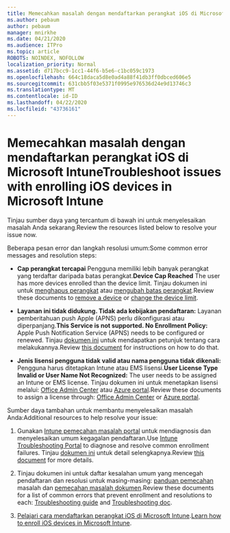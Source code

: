 ```yaml
---
title: Memecahkan masalah dengan mendaftarkan perangkat iOS di Microsoft Intune
ms.author: pebaum
author: pebaum
manager: mnirkhe
ms.date: 04/21/2020
ms.audience: ITPro
ms.topic: article
ROBOTS: NOINDEX, NOFOLLOW
localization_priority: Normal
ms.assetid: d717bcc9-1cc1-44f6-b5e6-c1bc059c1973
ms.openlocfilehash: 664c18daca5d8e0ad4a88f41db3ff0dbced606e5
ms.sourcegitcommit: 631cbb5f03e5371f0995e976536d24e9d13746c3
ms.translationtype: MT
ms.contentlocale: id-ID
ms.lasthandoff: 04/22/2020
ms.locfileid: "43736161"
---
```

# <a name="troubleshoot-issues-with-enrolling-ios-devices-in-microsoft-intune"></a><span data-ttu-id="bd689-102">Memecahkan masalah dengan mendaftarkan perangkat iOS di Microsoft Intune</span><span class="sxs-lookup"><span data-stu-id="bd689-102">Troubleshoot issues with enrolling iOS devices in Microsoft Intune</span></span>

<span data-ttu-id="bd689-103">Tinjau sumber daya yang tercantum di bawah ini untuk menyelesaikan masalah Anda sekarang.</span><span class="sxs-lookup"><span data-stu-id="bd689-103">Review the resources listed below to resolve your issue now.</span></span> 
  
<span data-ttu-id="bd689-104">Beberapa pesan error dan langkah resolusi umum:</span><span class="sxs-lookup"><span data-stu-id="bd689-104">Some common error messages and resolution steps:</span></span>
  
- <span data-ttu-id="bd689-105">**Cap perangkat tercapai** Pengguna memiliki lebih banyak perangkat yang terdaftar daripada batas perangkat.</span><span class="sxs-lookup"><span data-stu-id="bd689-105">**Device Cap Reached** The user has more devices enrolled than the device limit.</span></span> <span data-ttu-id="bd689-106">Tinjau dokumen ini untuk [menghapus perangkat](https://docs.microsoft.com/intune/devices-wipe) atau [mengubah batas perangkat](https://docs.microsoft.com/intune/enrollment-restrictions-set#set-device-limit-restrictions).</span><span class="sxs-lookup"><span data-stu-id="bd689-106">Review these documents to [remove a device](https://docs.microsoft.com/intune/devices-wipe) or [change the device limit](https://docs.microsoft.com/intune/enrollment-restrictions-set#set-device-limit-restrictions).</span></span>
    
- <span data-ttu-id="bd689-107">**Layanan ini tidak didukung. Tidak ada kebijakan pendaftaran:** Layanan pemberitahuan push Apple (APNS) perlu dikonfigurasi atau diperpanjang.</span><span class="sxs-lookup"><span data-stu-id="bd689-107">**This Service is not supported. No Enrollment Policy:** Apple Push Notification Service (APNS) needs to be configured or renewed.</span></span> <span data-ttu-id="bd689-108">Tinjau [dokumen ini](https://docs.microsoft.com/intune/apple-mdm-push-certificate-get) untuk mendapatkan petunjuk tentang cara melakukannya.</span><span class="sxs-lookup"><span data-stu-id="bd689-108">Review [this document](https://docs.microsoft.com/intune/apple-mdm-push-certificate-get) for instructions on how to do that.</span></span> 
    
- <span data-ttu-id="bd689-109">**Jenis lisensi pengguna tidak valid atau nama pengguna tidak dikenali:** Pengguna harus ditetapkan Intune atau EMS lisensi.</span><span class="sxs-lookup"><span data-stu-id="bd689-109">**User License Type Invalid or User Name Not Recognized:** The user needs to be assigned an Intune or EMS license.</span></span> <span data-ttu-id="bd689-110">Tinjau dokumen ini untuk menetapkan lisensi melalui: [Office Admin Center](https://docs.microsoft.com/intune/licenses-assign) atau [Azure portal](https://docs.microsoft.com/azure/active-directory/license-users-groups).</span><span class="sxs-lookup"><span data-stu-id="bd689-110">Review these documents to assign a license through: [Office Admin Center](https://docs.microsoft.com/intune/licenses-assign) or [Azure portal](https://docs.microsoft.com/azure/active-directory/license-users-groups).</span></span>
    
<span data-ttu-id="bd689-111">Sumber daya tambahan untuk membantu menyelesaikan masalah Anda:</span><span class="sxs-lookup"><span data-stu-id="bd689-111">Additional resources to help resolve your issue:</span></span>
  
1. <span data-ttu-id="bd689-112">Gunakan [Intune pemecahan masalah portal](https://devicemanagement.microsoft.com/#blade/Microsoft_Intune_DeviceSettings/TroubleshootBlade) untuk mendiagnosis dan menyelesaikan umum kegagalan pendaftaran.</span><span class="sxs-lookup"><span data-stu-id="bd689-112">Use [Intune Troubleshooting Portal](https://devicemanagement.microsoft.com/#blade/Microsoft_Intune_DeviceSettings/TroubleshootBlade) to diagnose and resolve common enrollment failures.</span></span> <span data-ttu-id="bd689-113">Tinjau [dokumen ini](https://docs.microsoft.com/intune/help-desk-operators) untuk detail selengkapnya.</span><span class="sxs-lookup"><span data-stu-id="bd689-113">Review [this document](https://docs.microsoft.com/intune/help-desk-operators) for more details.</span></span> 
    
2. <span data-ttu-id="bd689-114">Tinjau dokumen ini untuk daftar kesalahan umum yang mencegah pendaftaran dan resolusi untuk masing-masing: [panduan pemecahan](https://support.microsoft.com/help/4039809/troubleshooting-ios-device-enrollment-in-intune) masalah dan [pemecahan masalah dokumen](https://docs.microsoft.com/intune-classic/troubleshoot/troubleshoot-device-enrollment-in-intune).</span><span class="sxs-lookup"><span data-stu-id="bd689-114">Review these documents for a list of common errors that prevent enrollment and resolutions to each: [Troubleshooting guide](https://support.microsoft.com/help/4039809/troubleshooting-ios-device-enrollment-in-intune) and [Troubleshooting doc](https://docs.microsoft.com/intune-classic/troubleshoot/troubleshoot-device-enrollment-in-intune).</span></span>
    
3. <span data-ttu-id="bd689-115">[Pelajari cara mendaftarkan perangkat iOS di Microsoft Intune](https://docs.microsoft.com/intune/ios-enroll).</span><span class="sxs-lookup"><span data-stu-id="bd689-115">[Learn how to enroll iOS devices in Microsoft Intune](https://docs.microsoft.com/intune/ios-enroll).</span></span>
    

